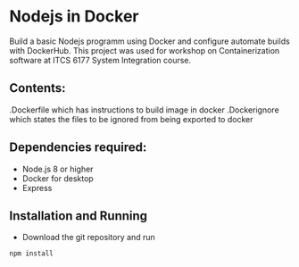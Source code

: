 # Nodejs in Docker
Build a basic Nodejs programm using Docker and configure automate builds with DockerHub.
This project was used for workshop on Containerization software at ITCS 6177 System Integration course.
## Contents:
 .Dockerfile  which has instructions to build image in docker
 .Dockerignore which states the files to be ignored from being exported to docker
## Dependencies required:
* Node.js 8 or higher
* Docker for desktop
* Express

## Installation and Running
* Download the git repository and run 
``` npm install
npm install
```

